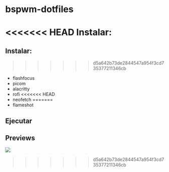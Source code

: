 # bspwm-dotfiles

<<<<<<< HEAD
Instalar:
=======
## Instalar:
>>>>>>> d5a642b73de2844547a954f3cd735377211346cb

* flashfocus
* picom 
* alacritty
* rofi
<<<<<<< HEAD
* neofetch
=======
* flameshot

## Ejecutar

## Previews
![](https://i.imgur.com/TSdtbRp.png)
>>>>>>> d5a642b73de2844547a954f3cd735377211346cb



